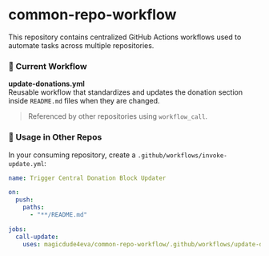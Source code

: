 # common-repo-workflow

This repository contains centralized GitHub Actions workflows used to automate tasks across multiple repositories.

### 🚀 Current Workflow

**update-donations.yml**  
Reusable workflow that standardizes and updates the donation section inside `README.md` files when they are changed. 

> Referenced by other repositories using `workflow_call`.

### 🔧 Usage in Other Repos

In your consuming repository, create a `.github/workflows/invoke-update.yml`:

```yaml
name: Trigger Central Donation Block Updater

on:
  push:
    paths:
      - "**/README.md"

jobs:
  call-update:
    uses: magicdude4eva/common-repo-workflow/.github/workflows/update-donations.yml@main
